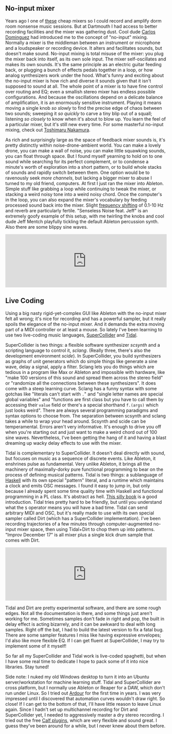 ## No-input mixer

Years ago I one of [these](http://usa.yamaha.com/products/live_sound/mixers/analog-mixers/mg102c/) cheap mixers so I could record and amplify dorm room nonsense music sessions. But at Dartmouth I had access to better recording facilities and the mixer was gathering dust. Cool dude [Carlos Dominguez](https://charlossound.wordpress.com/) had introduced me to the concept of "no-input" mixing. Normally a mixer is the middleman between an instrument or microphone and a loudspeaker or recording device. It alters and facilitates sounds, but doesn't make sound. No-input mixing is total misuse of the mixer: you plug the mixer back into itself, as its own sole input. The mixer self-oscillates and makes its own sounds. It's the same principle as an electric guitar feeding back, or plugging a bunch of effects pedals together in a loop, or how analog synthesizers work under the hood. What's funny and exciting about the no-input mixer is how rich and diverse it sounds given that it isn't supposed to sound at all. The whole point of a mixer is to have fine control over routing and EQ; even a smallish stereo mixer has endless possible configurations. And because the oscillations depend on a delicate balance of amplification, it is an enormously sensitive instrument. Playing it means moving a single knob *so slowly* to find the precise edge of chaos between two sounds; sweeping it *so quickly* to carve a tiny blip out of a squall; listening *so closely* to know when it's about to blow up. You learn the feel of a particular mixer, but it's still new every time. For some masterful no-input mixing, check out [Toshimaru Nakamura](https://en.wikipedia.org/wiki/Toshimaru_Nakamura).

As rich and surprisingly large as the space of feedback mixer sounds is, it's pretty distinctly within noise-drone-ambient world. You can make a lovely drone, you can make a wall of noise, you can make little squawking sounds, you can float through space. But I found myself yearning to hold on to one sound while searching for its perfect complement, or to condense a minute's worth of exploration into a short pattern, or to build whole stacks of sounds and rapidly switch between them. One option would be to ravenously seek *more channels*, but lacking a bigger mixer to abuse I turned to my old friend, computers. At first I just ran the mixer into Ableton. Simple stuff like grabbing a loop while continuing to tweak the mixer, or stacking a weird noisy tone into a weird noisy chord. Once the computer's in the loop, you can also expand the mixer's vocabulary by feeding processed sound back into the mixer. Slight [frequency shifting](https://en.wikipedia.org/wiki/Single-sideband_modulation) of 0.1-10 Hz and reverb are particularly fertile. "Senseless Noise feat. Jeff" is an extremely goofy example of this setup, with me twirling the knobs and cool dude Jeff Mentch playfully tickling the default Ableton percussion synth. Also there are some blippy sine waves.

<iframe width="100%" height="166" scrolling="no" frameborder="no" src="https://w.soundcloud.com/player/?url=https%3A//api.soundcloud.com/tracks/247613308&amp;color=ff5500&amp;auto_play=false&amp;hide_related=false&amp;show_comments=true&amp;show_user=true&amp;show_reposts=false"></iframe>

## Live Coding

Using a big nasty rigid-yet-complex GUI like Ableton with the no-input mixer felt all wrong; it's nice for recording and has a powerful sampler, but it really spoils the elegance of the no-input mixer. And it demands the extra moving part of a MIDI controller or at least a mouse. So lately I've been learning to use two live-coding music languages, [SuperCollider](http://supercollider.github.io/) and [Tidal](https://tidalcycles.org/).

SuperCollider is two things: a flexible software synthesizer *scsynth* and a scripting language to control it, *sclang*. (Really three, there's also the development environment *scide*). In SuperCollider, you build synthesizers as graphs of unit generators which do simple things like generate a sine wave, delay a signal, apply a filter. Sclang lets you do things which are tedious in a program like Max or Ableton and impossible with hardware, like "make 100 versions of this sound and spread them across the stereo field" or "randomize all the connections between these synthesizers". It does come with a steep learning curve. Sclang has a funny syntax with some gotchas like "literals can't start with `.`" and "single letter names are special global variables" and "functions are first class but you have to call them by accessing their `value` field or there's a special shorthand `f.(args)` which just looks weird". There are always several programming paradigms and syntax options to choose from. The separation between scsynth and sclang takes a while to wrap your head around. Scsynth and scide can be temperamental. Errors aren't very informative. It's enough to drive you off when you're starting out and just want to make a weird chord out of 100 sine waves. Nevertheless, I've been getting the hang of it and having a blast dreaming up wacky delay effects to use with the mixer.

Tidal is complementary to SuperCollider. It doesn't deal directly with sound, but focuses on music as a sequence of discrete events. Like Ableton, it enshrines pulse as fundamental. Very unlike Ableton, it brings all the machinery of maximally-dorky pure functional programming to bear on the process of defining musical patterns. Tidal is two things: a sublanguage of [Haskell](https://www.haskell.org/) with its own special "pattern" literal, and a runtime which maintains a clock and emits OSC messages. I found it easy to jump in, but only because I already spent some time quality time with Haskell and functional programming in a PL class. It's abstract as hell. [This silly book](http://learnyouahaskell.com/) is a good introduction. Tidal tries pretty hard to be friendly, but until you understand what the `$` operator means you will have a bad time. Tidal can send arbitrary MIDI and OSC, but it's really made to use with its own special sampler called Dirt (which has a SuperCollider implementation). I've been recording trajectories of a few minutes through computer-augmented no-input mixer space, then using Tidal+Dirt to chop them up into patterns. "Improv December 17" is all mixer plus a single kick drum sample that comes with Dirt.

<iframe width="100%" height="166" scrolling="no" frameborder="no" src="https://w.soundcloud.com/player/?url=https%3A//api.soundcloud.com/tracks/298537508&amp;color=ff5500&amp;auto_play=false&amp;hide_related=false&amp;show_comments=true&amp;show_user=true&amp;show_reposts=false"></iframe>

Tidal and Dirt are pretty experimental software, and there are some rough edges. Not all the documentation is there, and some things just aren't working for me. Sometimes samples don't fade in right and pop, the built in delay effect is acting bizarrely, and it can be awkward to deal with long samples. Right off the bat, I had to build the latest version to fix a fatal bug. There are some sampler features I miss like having expressive envelopes; I'd also like more flexible EQ. If I can get fluent at SuperCollider, I may try to implement some of it myself!

So far all my SuperCollider and Tidal work is live-coded spaghetti, but when I have some real time to dedicate I hope to pack some of it into nice libraries. Stay tuned!

Side note: I nuked my old Windows desktop to turn it into an Ubuntu server/workstation for machine learning stuff. Tidal and SuperCollider are cross platform, but I normally use Ableton or Reaper for a DAW, which don't run under Linux. So I tried out [Ardour](https://ardour.org/) for the first time in years. I was very impressed until I discovered that automation curves wouldn't draw right. So close! If I can get to the bottom of that, I'll have little reason to leave Linux again. Since I hadn't set up multichannel recording for Dirt and SuperCollider yet, I needed to aggressively master a dry stereo recording. I tried out the free [Calf plugins](http://calf-studio-gear.org/), which are very flexible and sound great. I guess they've been around for a while, but I never knew about them before.
